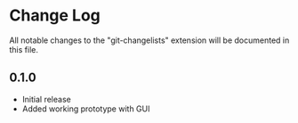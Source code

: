 # Change Log

All notable changes to the "git-changelists" extension will be documented in this file.

## 0.1.0

- Initial release
- Added working prototype with GUI
